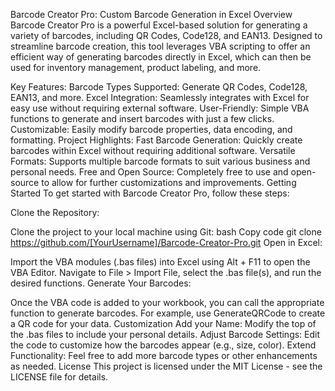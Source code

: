 Barcode Creator Pro: Custom Barcode Generation in Excel
Overview
Barcode Creator Pro is a powerful Excel-based solution for generating a variety of barcodes, including QR Codes, Code128, and EAN13. Designed to streamline barcode creation, this tool leverages VBA scripting to offer an efficient way of generating barcodes directly in Excel, which can then be used for inventory management, product labeling, and more.

Key Features:
Barcode Types Supported: Generate QR Codes, Code128, EAN13, and more.
Excel Integration: Seamlessly integrates with Excel for easy use without requiring external software.
User-Friendly: Simple VBA functions to generate and insert barcodes with just a few clicks.
Customizable: Easily modify barcode properties, data encoding, and formatting.
Project Highlights:
Fast Barcode Generation: Quickly create barcodes within Excel without requiring additional software.
Versatile Formats: Supports multiple barcode formats to suit various business and personal needs.
Free and Open Source: Completely free to use and open-source to allow for further customizations and improvements.
Getting Started
To get started with Barcode Creator Pro, follow these steps:

Clone the Repository:

Clone the project to your local machine using Git:
bash
Copy code
git clone https://github.com/[YourUsername]/Barcode-Creator-Pro.git
Open in Excel:

Import the VBA modules (.bas files) into Excel using Alt + F11 to open the VBA Editor.
Navigate to File > Import File, select the .bas file(s), and run the desired functions.
Generate Your Barcodes:

Once the VBA code is added to your workbook, you can call the appropriate function to generate barcodes. For example, use GenerateQRCode to create a QR code for your data.
Customization
Add your Name: Modify the top of the .bas files to include your personal details.
Adjust Barcode Settings: Edit the code to customize how the barcodes appear (e.g., size, color).
Extend Functionality: Feel free to add more barcode types or other enhancements as needed.
License
This project is licensed under the MIT License - see the LICENSE file for details.